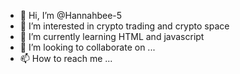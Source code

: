 - 👋 Hi, I’m @Hannahbee-5
- 👀 I’m interested in crypto trading and crypto space  
- 🌱 I’m currently learning HTML and javascript
- 💞️ I’m looking to collaborate on ...
- 📫 How to reach me ...

<!---
Hannahbee-5/Hannahbee-5 is a ✨ special ✨ repository because its `README.md` (this file) appears on your GitHub profile.
You can click the Preview link to take a look at your changes.
--->
